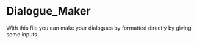 # Dialogue_Maker
With this file you can make your dialogues by formatted directly by giving some inputs.

